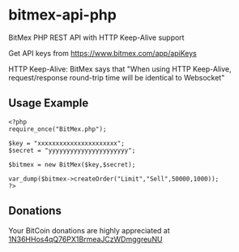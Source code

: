 # bitmex-api-php
BitMex PHP REST API with HTTP Keep-Alive support

Get API keys from https://www.bitmex.com/app/apiKeys

HTTP Keep-Alive: BitMex says that "When using HTTP Keep-Alive, request/response round-trip time will be identical to Websocket"

## Usage Example
    <?php
    require_once("BitMex.php");
    
    $key = "xxxxxxxxxxxxxxxxxxxxxx";
    $secret = "yyyyyyyyyyyyyyyyyyyyyy";

    $bitmex = new BitMex($key,$secret);
    
    var_dump($bitmex->createOrder("Limit","Sell",50000,1000));
    ?>

## Donations
Your BitCoin donations are highly appreciated at [1N36HHos4qQ76PX1BrmeaJCzWDmggreuNU](https://blockchain.info/address/1N36HHos4qQ76PX1BrmeaJCzWDmggreuNU)
